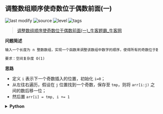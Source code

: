 ## 调整数组顺序使奇数位于偶数前面(一)
<!--START_SECTION:badge-->

![last modify](https://img.shields.io/static/v1?label=last%20modify&message=2022-10-14%2000%3A39%3A24&color=yellowgreen&style=flat-square)
![source](https://img.shields.io/static/v1?label=source&message=%E7%89%9B%E5%AE%A2&color=green&style=flat-square)
![level](https://img.shields.io/static/v1?label=level&message=%E4%B8%AD%E7%AD%89&color=yellow&style=flat-square)
![tags](https://img.shields.io/static/v1?label=tags&message=%E6%95%B0%E7%BB%84&color=orange&style=flat-square)

<!--END_SECTION:badge-->
<!--info
tags: [数组]
source: 牛客
level: 中等
number: '0077'
name: 调整数组顺序使奇数位于偶数前面(一)
companies: []
-->

> [调整数组顺序使奇数位于偶数前面(一)_牛客题霸_牛客网](https://www.nowcoder.com/practice/ef1f53ef31ca408cada5093c8780f44b)

<summary><b>问题简述</b></summary>

```txt
输入一个长度为 n 整数数组，实现一个函数来调整该数组中数字的顺序，使得所有的奇数位于数组的前面部分，所有的偶数位于数组的后面部分，并保证奇数和奇数，偶数和偶数之间的相对位置不变。

要求：空间复杂度 O(1)
```

<!-- 
<details><summary><b>详细描述</b></summary>

```txt
```

</details>
-->


<!-- <div align="center"><img src="../../../_assets/xxx.png" height="300" /></div> -->

<summary><b>思路</b></summary>

- 定义 `i` 表示下一个奇数插入的位置，初始化 `i=0`；
- 从左往右遍历，假设在 `j` 位置找到一个奇数，保存至 `tmp`，则将 `arr[i:j)` 之间的数后移一位；
- 然后置 `arr[i] = tmp, i += 1`

<details><summary><b>Python</b></summary>

```python
class Solution:
    def reOrderArray(self , arr: List[int]) -> List[int]:
        
        i = 0
        for j in range(len(arr)):
            if arr[j] & 1:  # 是奇数
                tmp = arr[j]  # 保存当前奇数
                # 把 arr[i:j] 后移一位
                for k in range(j - 1, i - 1, -1):
                    arr[k + 1] = arr[k]
                # 把当前奇数放到 i 位置
                arr[i] = tmp
                i += 1
                
        return arr
```

</details>

